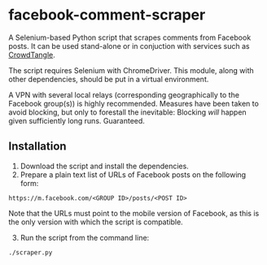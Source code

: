 # facebook-comment-scraper
A Selenium-based Python script that scrapes comments from Facebook posts. It can
be used stand-alone or in conjuction with services such as
[CrowdTangle](https://www.crowdtangle.com).

The script requires Selenium with ChromeDriver. This module, along with other
dependencies, should be put in a virtual environment. 

A VPN with several local relays (corresponding geographically to the Facebook
group(s)) is highly recommended. Measures have been taken to avoid blocking, but
only to forestall the inevitable: Blocking *will* happen given sufficiently long
runs. Guaranteed.

## Installation

1. Download the script and install the dependencies.
2. Prepare a plain text list of URLs of Facebook posts on the following form:

`https://m.facebook.com/<GROUP ID>/posts/<POST ID>`

Note that the URLs must point to the mobile version of Facebook, as this is the
only version with which the script is compatible.

3. Run the script from the command line:

`./scraper.py`
